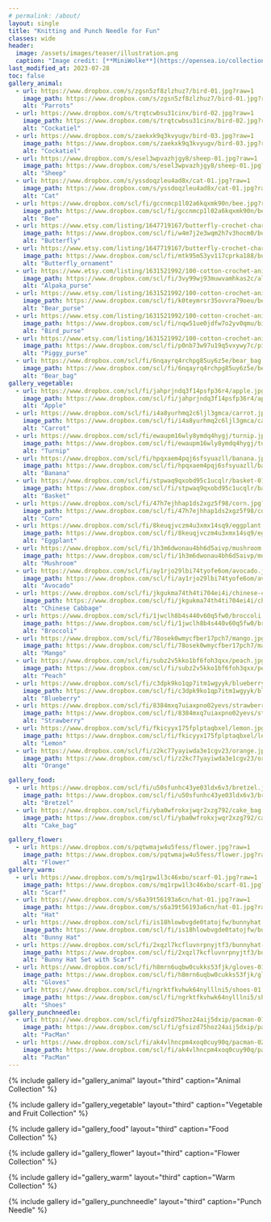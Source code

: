 ```yaml
---
# permalink: /about/
layout: single
title: "Knitting and Punch Needle for Fun"
classes: wide
header:
  image: /assets/images/teaser/illustration.png
  caption: "Image credit: [**MiniWolke**](https://opensea.io/collection/clother)"
last_modified_at: 2023-07-28
toc: false
gallery_animal:
  - url: https://www.dropbox.com/s/zgsn5zf8zlzhuz7/bird-01.jpg?raw=1
    image_path: https://www.dropbox.com/s/zgsn5zf8zlzhuz7/bird-01.jpg?raw=1
    alt: "Parrots"
  - url: https://www.dropbox.com/s/trqtcwbsu31cinx/bird-02.jpg?raw=1
    image_path: https://www.dropbox.com/s/trqtcwbsu31cinx/bird-02.jpg?raw=1
    alt: "Cockatiel"
  - url: https://www.dropbox.com/s/zaekxk9q3kvyugv/bird-03.jpg?raw=1
    image_path: https://www.dropbox.com/s/zaekxk9q3kvyugv/bird-03.jpg?raw=1
    alt: "Cockatiel"
  - url: https://www.dropbox.com/s/esel3wpvazhjgy8/sheep-01.jpg?raw=1
    image_path: https://www.dropbox.com/s/esel3wpvazhjgy8/sheep-01.jpg?raw=1
    alt: "Sheep"
  - url: https://www.dropbox.com/s/yssdoqzleu4ad8x/cat-01.jpg?raw=1
    image_path: https://www.dropbox.com/s/yssdoqzleu4ad8x/cat-01.jpg?raw=1
    alt: "Cat"
  - url: https://www.dropbox.com/scl/fi/gccnmcp1l02a6kqxmk90n/bee.jpg?rlkey=olrcclxyg2kn2bifeodn29g98&raw=1
    image_path: https://www.dropbox.com/scl/fi/gccnmcp1l02a6kqxmk90n/bee.jpg?rlkey=olrcclxyg2kn2bifeodn29g98&raw=1
    alt: "Bee"
  - url: https://www.etsy.com/listing/1647719167/butterfly-crochet-charm-brooch-pin?click_key=b26dc0dcb300f0294d68d1e8cfc88d6e0122687f%3A1647719167&click_sum=28f1348a&ref=shop_home_active_2&frs=1
    image_path: https://www.dropbox.com/scl/fi/w4m7j2e3wqm2h7v3hocm0/butterfly.jpg?rlkey=l8cm8d85375ayt08kqmarw4a7&raw=1
    alt: "Butterfly"
  - url: https://www.etsy.com/listing/1647719167/butterfly-crochet-charm-brooch-pin?click_key=b26dc0dcb300f0294d68d1e8cfc88d6e0122687f%3A1647719167&click_sum=28f1348a&ref=shop_home_active_2&frs=1
    image_path: https://www.dropbox.com/scl/fi/mtk95m53yv117cprka188/butterfly_decoration.jpg?rlkey=asxjxocu3mizmsvmv4h9yultx&raw=1
    alt: "Butterfly_ornament"    
  - url: https://www.etsy.com/listing/1631521992/100-cotton-crochet-animal-coin-purse?click_key=f953d0b9eb465c98331b257547eefa729fb53809%3A1631521992&click_sum=f90ca016&ref=shop_home_active_4&frs=1
    image_path: https://www.dropbox.com/scl/fi/3vy99wj93muwvamhkas2c/alpaka_purse.jpg?rlkey=1julqze7p60fxfjqhr40pva6y&raw=1
    alt: "Alpaka_purse"
  - url: https://www.etsy.com/listing/1631521992/100-cotton-crochet-animal-coin-purse?click_key=f953d0b9eb465c98331b257547eefa729fb53809%3A1631521992&click_sum=f90ca016&ref=shop_home_active_4&frs=1
    image_path: https://www.dropbox.com/scl/fi/k0teymrsr35ovvra79oeu/bear_purse.jpg?rlkey=k1st1f09hrmm4z8f0aqn2tb03&raw=1
    alt: "Bear_purse"
  - url: https://www.etsy.com/listing/1631521992/100-cotton-crochet-animal-coin-purse?click_key=f953d0b9eb465c98331b257547eefa729fb53809%3A1631521992&click_sum=f90ca016&ref=shop_home_active_4&frs=1
    image_path: https://www.dropbox.com/scl/fi/nqw51ue0jdfw7o2yv0qmu/bird_purse.jpg?rlkey=zw2jv142ljirgouqf1cybr0c8&raw=1
    alt: "Bird_purse"
  - url: https://www.etsy.com/listing/1631521992/100-cotton-crochet-animal-coin-purse?click_key=f953d0b9eb465c98331b257547eefa729fb53809%3A1631521992&click_sum=f90ca016&ref=shop_home_active_4&frs=1
    image_path: https://www.dropbox.com/scl/fi/p0nb73w97u19q5vxywy7c/piggy_purse.jpg?rlkey=ko7u8a2yn5m8bpnfrcxoo6tw8&raw=1
    alt: "Piggy_purse"
  - url: https://www.dropbox.com/scl/fi/6nqayrq4rchpg85uy6z5e/bear_bag.jpg?rlkey=hyixahwzo9pu2ky2bxhdr4aaf&raw=1
    image_path: https://www.dropbox.com/scl/fi/6nqayrq4rchpg85uy6z5e/bear_bag.jpg?rlkey=hyixahwzo9pu2ky2bxhdr4aaf&raw=1
    alt: "Bear_bag"
gallery_vegetable:
  - url: https://www.dropbox.com/scl/fi/jahprjndq3f14psfp36r4/apple.jpg?rlkey=0jnxsnw10a4gdhl2mc6y91vbp&raw=1
    image_path: https://www.dropbox.com/scl/fi/jahprjndq3f14psfp36r4/apple.jpg?rlkey=0jnxsnw10a4gdhl2mc6y91vbp&raw=1
    alt: "Apple"
  - url: https://www.dropbox.com/scl/fi/i4a8yurhmq2c6ljl3gmca/carrot.jpg?rlkey=ihkqtz7xqoh0mic9m0j0lhj5x&raw=1
    image_path: https://www.dropbox.com/scl/fi/i4a8yurhmq2c6ljl3gmca/carrot.jpg?rlkey=ihkqtz7xqoh0mic9m0j0lhj5x&raw=1
    alt: "Carrot"
  - url: https://www.dropbox.com/scl/fi/ewaupm16wly8ymdq4hygj/turnip.jpg?rlkey=e6xf9xltvgdmd3jxx0j7xu8od&raw=1
    image_path: https://www.dropbox.com/scl/fi/ewaupm16wly8ymdq4hygj/turnip.jpg?rlkey=e6xf9xltvgdmd3jxx0j7xu8od&raw=1
    alt: "Turnip"
  - url: https://www.dropbox.com/scl/fi/hpqxaem4pqj6sfsyuazll/banana.jpg?rlkey=xk0aty9elidd183f7dmul4in6&raw=1
    image_path: https://www.dropbox.com/scl/fi/hpqxaem4pqj6sfsyuazll/banana.jpg?rlkey=xk0aty9elidd183f7dmul4in6&raw=1
    alt: "Banana"
  - url: https://www.dropbox.com/scl/fi/stpwaq9qxobd95c1ucqlr/basket-01.jpg?rlkey=3h4aivjv64j7sr2gi1hmf391b&raw=1
    image_path: https://www.dropbox.com/scl/fi/stpwaq9qxobd95c1ucqlr/basket-01.jpg?rlkey=3h4aivjv64j7sr2gi1hmf391b&raw=1
    alt: "Basket"
  - url: https://www.dropbox.com/scl/fi/47h7ejhhap1ds2xgz5f98/corn.jpg?rlkey=31ax7fhv9f583mw49y9cpwpf9&raw=1
    image_path: https://www.dropbox.com/scl/fi/47h7ejhhap1ds2xgz5f98/corn.jpg?rlkey=31ax7fhv9f583mw49y9cpwpf9&raw=1
    alt: "Corn"
  - url: https://www.dropbox.com/scl/fi/8keuqjvczm4u3xmx14sq9/eggplant.jpg?rlkey=c2ybotok21dagjuoeeqfovoqr&raw=1
    image_path: https://www.dropbox.com/scl/fi/8keuqjvczm4u3xmx14sq9/eggplant.jpg?rlkey=c2ybotok21dagjuoeeqfovoqr&raw=1
    alt: "Eggplant"
  - url: https://www.dropbox.com/scl/fi/1h3m6dwonau4bh6d5aivp/mushroom.jpg?rlkey=7b6xuyugh7kx10cg87blqxotr&raw=1
    image_path: https://www.dropbox.com/scl/fi/1h3m6dwonau4bh6d5aivp/mushroom.jpg?rlkey=7b6xuyugh7kx10cg87blqxotr&raw=1
    alt: "Mushroom"
  - url: https://www.dropbox.com/scl/fi/ay1rjo29lbi74tyofe6om/avocado.jpg?rlkey=c7cp5sbiy0v7188twh4s9tbb4&raw=1
    image_path: https://www.dropbox.com/scl/fi/ay1rjo29lbi74tyofe6om/avocado.jpg?rlkey=c7cp5sbiy0v7188twh4s9tbb4&raw=1
    alt: "Avocado"
  - url: https://www.dropbox.com/scl/fi/jkgukma74th4ti704ei4i/chinese-cabbage.jpg?rlkey=4ll11tsmu9btwbjibst5a66tr&raw=1
    image_path: https://www.dropbox.com/scl/fi/jkgukma74th4ti704ei4i/chinese-cabbage.jpg?rlkey=4ll11tsmu9btwbjibst5a66tr&raw=1
    alt: "Chinese Cabbage"
  - url: https://www.dropbox.com/scl/fi/1jwclh8b4s440v60q5fw0/broccoli.jpg?rlkey=vwk1mtn3acmnueiabnzssam6q&raw=1
    image_path: https://www.dropbox.com/scl/fi/1jwclh8b4s440v60q5fw0/broccoli.jpg?rlkey=vwk1mtn3acmnueiabnzssam6q&raw=1
    alt: "Broccoli"
  - url: https://www.dropbox.com/scl/fi/78osek0wmycfber17pch7/mango.jpg?rlkey=q150xwlnzj5dxt3vmr4niiun4&raw=1
    image_path: https://www.dropbox.com/scl/fi/78osek0wmycfber17pch7/mango.jpg?rlkey=q150xwlnzj5dxt3vmr4niiun4&raw=1
    alt: "Mango"
  - url: https://www.dropbox.com/scl/fi/subz2v5kko1bf6foh3qxx/peach.jpg?rlkey=6ztzcpuirnxlkbghm9kmwviki&raw=1
    image_path: https://www.dropbox.com/scl/fi/subz2v5kko1bf6foh3qxx/peach.jpg?rlkey=6ztzcpuirnxlkbghm9kmwviki&raw=1
    alt: "Peach"
  - url: https://www.dropbox.com/scl/fi/c3dpk9ko1qp7itm1wgyyk/blueberry.jpg?rlkey=w836s9vmm7oru2qildcrb5kee&raw=1
    image_path: https://www.dropbox.com/scl/fi/c3dpk9ko1qp7itm1wgyyk/blueberry.jpg?rlkey=w836s9vmm7oru2qildcrb5kee&raw=1
    alt: "Blueberry"
  - url: https://www.dropbox.com/scl/fi/8384mxq7uiaxpno02yevs/strawberry.jpg?rlkey=lta5j0e2bwwze1unur33p73z4&raw=1
    image_path: https://www.dropbox.com/scl/fi/8384mxq7uiaxpno02yevs/strawberry.jpg?rlkey=lta5j0e2bwwze1unur33p73z4&raw=1
    alt: "Strawberry"
  - url: https://www.dropbox.com/scl/fi/fkicyyx175fplptaqbxel/lemon.jpg?rlkey=0y1ddlkycshqqcr836qj9wrsh&raw=1
    image_path: https://www.dropbox.com/scl/fi/fkicyyx175fplptaqbxel/lemon.jpg?rlkey=0y1ddlkycshqqcr836qj9wrsh&raw=1
    alt: "Lemon"
  - url: https://www.dropbox.com/scl/fi/z2kc77yayiwda3e1cgv23/orange.jpg?rlkey=usepw29z2gut70qjnnicic5ca&raw=1
    image_path: https://www.dropbox.com/scl/fi/z2kc77yayiwda3e1cgv23/orange.jpg?rlkey=usepw29z2gut70qjnnicic5ca&raw=1
    alt: "Orange"

gallery_food:
  - url: https://www.dropbox.com/scl/fi/u50sfunhc43ye03ldx6v3/bretzel.jpg?rlkey=otvmnago40o43s38gdfwe1oou&raw=1
    image_path: https://www.dropbox.com/scl/fi/u50sfunhc43ye03ldx6v3/bretzel.jpg?rlkey=otvmnago40o43s38gdfwe1oou&raw=1
    alt: "Bretzel"
  - url: https://www.dropbox.com/scl/fi/yba0wfrokxjwqr2xzg792/cake_bag.jpg?rlkey=xj7jgnwvm5hturpmui5cbsq7q&raw=1
    image_path: https://www.dropbox.com/scl/fi/yba0wfrokxjwqr2xzg792/cake_bag.jpg?rlkey=xj7jgnwvm5hturpmui5cbsq7q&raw=1
    alt: "Cake_bag"

gallery_flower:
  - url: https://www.dropbox.com/s/pqtwmajw4u5fess/flower.jpg?raw=1
    image_path: https://www.dropbox.com/s/pqtwmajw4u5fess/flower.jpg?raw=1
    alt: "Flower"
gallery_warm:
  - url: https://www.dropbox.com/s/mq1rpw1l3c46xbo/scarf-01.jpg?raw=1
    image_path: https://www.dropbox.com/s/mq1rpw1l3c46xbo/scarf-01.jpg?raw=1
    alt: "Scarf"
  - url: https://www.dropbox.com/s/s6a39t56193a6cn/hat-01.jpg?raw=1
    image_path: https://www.dropbox.com/s/s6a39t56193a6cn/hat-01.jpg?raw=1
    alt: "Hat"
  - url: https://www.dropbox.com/scl/fi/is18hlowbvgde0tatojfw/bunnyhat.jpg?rlkey=wf99gb4n5my4n8letsb2grgeu&raw=1
    image_path: https://www.dropbox.com/scl/fi/is18hlowbvgde0tatojfw/bunnyhat.jpg?rlkey=wf99gb4n5my4n8letsb2grgeu&raw=1
    alt: "Bunny Hat"
  - url: https://www.dropbox.com/scl/fi/2xqzl7kcfluvnrpnyjtf3/bunnyhat-02.jpg?rlkey=5xj6gqema4pp9z7ucy3mij1tu&raw=1
    image_path: https://www.dropbox.com/scl/fi/2xqzl7kcfluvnrpnyjtf3/bunnyhat-02.jpg?rlkey=5xj6gqema4pp9z7ucy3mij1tu&raw=1
    alt: "Bunny Hat Set with Scarf"
  - url: https://www.dropbox.com/scl/fi/h8mrn6uqbw0cukks53fjk/gloves-01.jpg?rlkey=08h209nh3awenct8gz9tl3myu&raw=1
    image_path: https://www.dropbox.com/scl/fi/h8mrn6uqbw0cukks53fjk/gloves-01.jpg?rlkey=08h209nh3awenct8gz9tl3myu&raw=1
    alt: "Gloves"
  - url: https://www.dropbox.com/scl/fi/ngrktfkvhwk64nylllni5/shoes-01.jpg?rlkey=1kye7eqr7l8qqkyfo77n58asc&raw=1
    image_path: https://www.dropbox.com/scl/fi/ngrktfkvhwk64nylllni5/shoes-01.jpg?rlkey=1kye7eqr7l8qqkyfo77n58asc&raw=1
    alt: "Shoes"
gallery_punchneedle:
  - url: https://www.dropbox.com/scl/fi/gfsizd75hoz24aij5dxip/pacman-01.jpg?rlkey=nlsyx4h4bprnm8h9t1619euah&raw=1
    image_path: https://www.dropbox.com/scl/fi/gfsizd75hoz24aij5dxip/pacman-01.jpg?rlkey=nlsyx4h4bprnm8h9t1619euah&raw=1
    alt: "PacMan"
  - url: https://www.dropbox.com/scl/fi/ak4vlhncpm4xoq0cuy90q/pacman-02.jpg?rlkey=cb0if5hwmdjy62whhhpbruyhx&raw=1
    image_path: https://www.dropbox.com/scl/fi/ak4vlhncpm4xoq0cuy90q/pacman-02.jpg?rlkey=cb0if5hwmdjy62whhhpbruyhx&raw=1
    alt: "PacMan"
---
```




{% include gallery id="gallery_animal" layout="third" caption="Animal Collection" %}

{% include gallery id="gallery_vegetable" layout="third" caption="Vegetable and Fruit Collection" %}

{% include gallery id="gallery_food" layout="third" caption="Food Collection" %}

{% include gallery id="gallery_flower" layout="third" caption="Flower Collection" %}

{% include gallery id="gallery_warm" layout="third" caption="Warm Collection" %}

{% include gallery id="gallery_punchneedle" layout="third" caption="Punch Needle" %}
